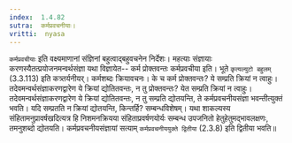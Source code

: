 ```yaml
---
index:  1.4.82
sutra:  कर्मप्रवचनीयाः।
vritti:  nyasa
---
```


`कर्मप्रवचीयाः` इति वक्ष्यमाणानां संज्ञिनां बहुत्वाद्बहुवचनेन निर्देशः। महत्याः संज्ञायाः करणस्यैतत्प्रयोजनमन्वर्थसंज्ञा यथा विज्ञायेत-- कर्म प्रोक्तवन्तः कर्मप्रवचीया इति। भूते `कृत्यल्युटो बहुलम्` (3.3.113) इति कत्र्तर्यनीयर्। कर्मशब्दः क्रियावचनः। के च कर्म प्रोक्तवन्तः? ये सम्प्रति क्रियां न त्वाहुः। तदेवमन्वर्थसंज्ञाकरणद्वारेण ये क्रियां द्योतितवन्तः, न तु प्रोक्तवन्तः? येत सम्प्रति क्रियां न त्वाहुः। तदेवमन्वर्थसंज्ञाकरणद्वारेण ये क्रियां द्योतितवन्तः, न तु सम्प्रति द्योतयन्ति, ते कर्मप्रवचनीयसंज्ञा भवन्तीत्युक्तं भवति। यदि सम्प्रतति न क्रियां द्योतयन्ति, किन्तर्हि? सम्बन्धविशेषम्। यथा शाकल्यस्य संहितामनुप्रावर्षखदित्यत्र हि निशमनक्रियया संहिताप्रवर्षणयोर्यः सम्बन्ध उपजनितो हेतुहेतुमद्भावलक्षणः, तमनुशब्दो द्योतयति। कर्मप्रवचनीयसंज्ञायां सत्याम् `कर्मप्रवचनीययुक्ते द्वितीया` (2.3.8) इति द्वितीया भवति॥
